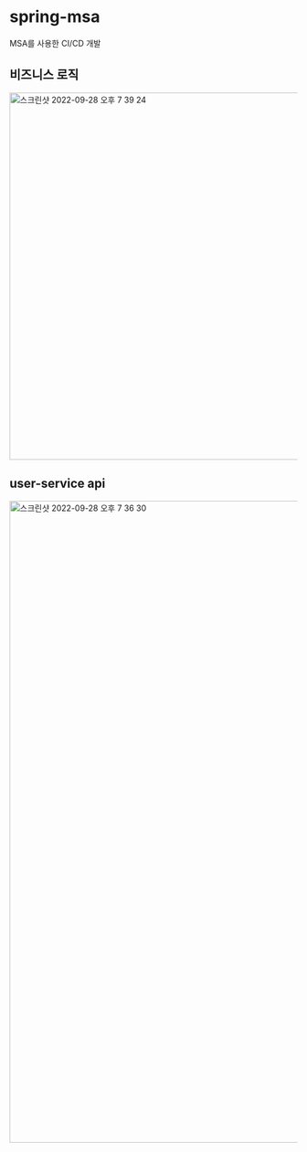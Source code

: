 # spring-msa
MSA를 사용한 CI/CD 개발

## 비즈니스 로직
<img width="643" alt="스크린샷 2022-09-28 오후 7 39 24" src="https://user-images.githubusercontent.com/83891837/192758778-126090ca-cd0c-4c3e-8128-bc9e82deaee2.png">

## user-service api
<img width="1124" alt="스크린샷 2022-09-28 오후 7 36 30" src="https://user-images.githubusercontent.com/83891837/192758229-9d539b5a-9fff-416d-a5af-faefb578d152.png">
